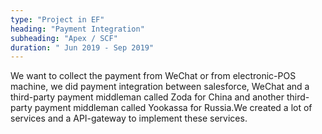 ```yaml
---
type: "Project in EF"
heading: "Payment Integration"
subheading: "Apex / SCF"
duration: " Jun 2019 - Sep 2019"
---
```


We want to collect the payment from WeChat or from electronic-POS machine, we did payment integration between salesforce, WeChat and a third-party payment middleman called Zoda for China and another third-party payment middleman called Yookassa for Russia.We created a lot of services and a API-gateway to implement these services.
